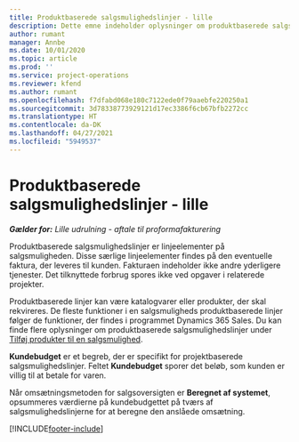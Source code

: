```yaml
---
title: Produktbaserede salgsmulighedslinjer - lille
description: Dette emne indeholder oplysninger om produktbaserede salgsmulighedslinjeelementer i Project Operations.
author: rumant
manager: Annbe
ms.date: 10/01/2020
ms.topic: article
ms.prod: ''
ms.service: project-operations
ms.reviewer: kfend
ms.author: rumant
ms.openlocfilehash: f7dfabd068e180c7122ede0f79aaebfe220250a1
ms.sourcegitcommit: 3d78338773929121d17ec3386f6cb67bfb2272cc
ms.translationtype: HT
ms.contentlocale: da-DK
ms.lasthandoff: 04/27/2021
ms.locfileid: "5949537"
---
```

# <a name="product-based-opportunity-lines---lite"></a>Produktbaserede salgsmulighedslinjer - lille

_**Gælder for:** Lille udrulning - aftale til proformafakturering_

Produktbaserede salgsmulighedslinjer er linjeelementer på salgsmuligheden. Disse særlige linjeelementer findes på den eventuelle faktura, der leveres til kunden. Fakturaen indeholder ikke andre yderligere tjenester. Det tilknyttede forbrug spores ikke ved opgaver i relaterede projekter.

Produktbaserede linjer kan være katalogvarer eller produkter, der skal rekvireres. De fleste funktioner i en salgsmuligheds produktbaserede linjer følger de funktioner, der findes i programmet Dynamics 365 Sales. Du kan finde flere oplysninger om produktbaserede salgsmulighedslinjer under [Tilføj produkter til en salgsmulighed](/dynamics365/sales-enterprise/add-products-opportunity).

**Kundebudget** er et begreb, der er specifikt for projektbaserede salgsmulighedslinjer. Feltet **Kundebudget** sporer det beløb, som kunden er villig til at betale for varen.

Når omsætningsmetoden for salgsoversigten er **Beregnet af systemet**, opsummeres værdierne på kundebudgettet på tværs af salgsmulighedslinjerne for at beregne den anslåede omsætning. 



[!INCLUDE[footer-include](../../includes/footer-banner.md)]
